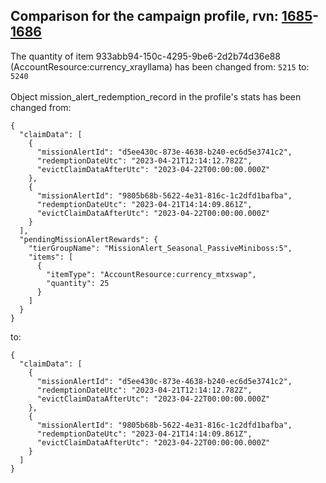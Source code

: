 ## Comparison for the campaign profile, rvn: [1685](https://github.com/PRO100KatYT/FortniteProfileRevisions/tree/main/profiles/campaign/1685%20campaign.json)-[1686](https://github.com/PRO100KatYT/FortniteProfileRevisions/tree/main/profiles/campaign/1686%20campaign.json)

The quantity of item 933abb94-150c-4295-9be6-2d2b74d36e88 (AccountResource:currency_xrayllama) has been changed from: `5215` to: `5240`
<br><br>
Object mission_alert_redemption_record in the profile's stats has been changed from:

```
{
  "claimData": [
    {
      "missionAlertId": "d5ee430c-873e-4638-b240-ec6d5e3741c2",
      "redemptionDateUtc": "2023-04-21T12:14:12.782Z",
      "evictClaimDataAfterUtc": "2023-04-22T00:00:00.000Z"
    },
    {
      "missionAlertId": "9805b68b-5622-4e31-816c-1c2dfd1bafba",
      "redemptionDateUtc": "2023-04-21T14:14:09.861Z",
      "evictClaimDataAfterUtc": "2023-04-22T00:00:00.000Z"
    }
  ],
  "pendingMissionAlertRewards": {
    "tierGroupName": "MissionAlert_Seasonal_PassiveMiniboss:5",
    "items": [
      {
        "itemType": "AccountResource:currency_mtxswap",
        "quantity": 25
      }
    ]
  }
}
```

to:

```
{
  "claimData": [
    {
      "missionAlertId": "d5ee430c-873e-4638-b240-ec6d5e3741c2",
      "redemptionDateUtc": "2023-04-21T12:14:12.782Z",
      "evictClaimDataAfterUtc": "2023-04-22T00:00:00.000Z"
    },
    {
      "missionAlertId": "9805b68b-5622-4e31-816c-1c2dfd1bafba",
      "redemptionDateUtc": "2023-04-21T14:14:09.861Z",
      "evictClaimDataAfterUtc": "2023-04-22T00:00:00.000Z"
    }
  ]
}
```

<br><br>
